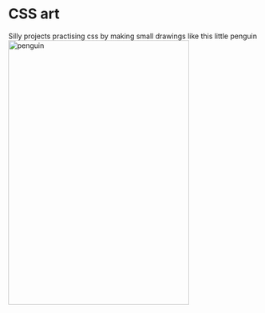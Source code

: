 # CSS art

Silly projects practising css by making small drawings like this little penguin <br/>
<img width="362" height="530" alt="penguin" src="https://github.com/user-attachments/assets/a22cf6b6-d0d7-4dac-9bc2-cf5e864552f4" />
